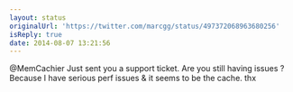 ```yaml
---
layout: status
originalUrl: 'https://twitter.com/marcgg/status/497372068963680256'
isReply: true
date: 2014-08-07 13:21:56
---
```


@MemCachier Just sent you a support ticket. Are you still having issues ? Because I have serious perf issues &amp; it seems to be the cache. thx
